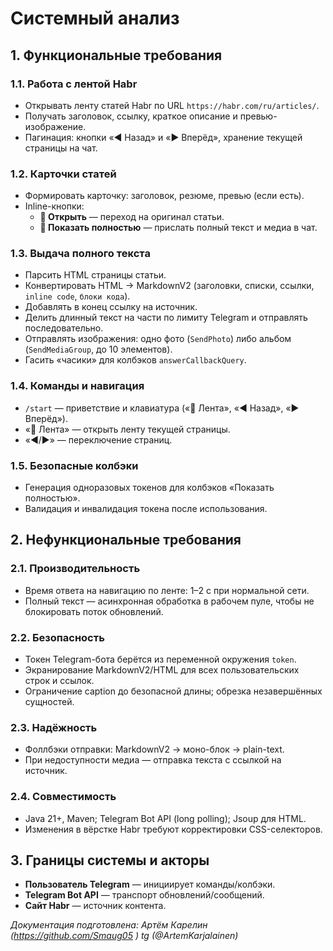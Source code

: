 # Системный анализ

## 1. Функциональные требования

### 1.1. Работа с лентой Habr
- Открывать ленту статей Habr по URL `https://habr.com/ru/articles/`.
- Получать заголовок, ссылку, краткое описание и превью-изображение.
- Пагинация: кнопки «◀️ Назад» и «▶️ Вперёд», хранение текущей страницы на чат.

### 1.2. Карточки статей
- Формировать карточку: заголовок, резюме, превью (если есть).
- Inline-кнопки:
    - **🔗 Открыть** — переход на оригинал статьи.
    - **📖 Показать полностью** — прислать полный текст и медиа в чат.

### 1.3. Выдача полного текста
- Парсить HTML страницы статьи.
- Конвертировать HTML → MarkdownV2 (заголовки, списки, ссылки, `inline code`, ```блоки кода```).
- Добавлять в конец ссылку на источник.
- Делить длинный текст на части по лимиту Telegram и отправлять последовательно.
- Отправлять изображения: одно фото (`SendPhoto`) либо альбом (`SendMediaGroup`, до 10 элементов).
- Гасить «часики» для колбэков `answerCallbackQuery`.

### 1.4. Команды и навигация
- `/start` — приветствие и клавиатура («📰 Лента», «◀️ Назад», «▶️ Вперёд»).
- «📰 Лента» — открыть ленту текущей страницы.
- «◀️/▶️» — переключение страниц.

### 1.5. Безопасные колбэки
- Генерация одноразовых токенов для колбэков «Показать полностью».
- Валидация и инвалидация токена после использования.

## 2. Нефункциональные требования

### 2.1. Производительность
- Время ответа на навигацию по ленте: 1–2 с при нормальной сети.
- Полный текст — асинхронная обработка в рабочем пуле, чтобы не блокировать поток обновлений.

### 2.2. Безопасность
- Токен Telegram-бота берётся из переменной окружения `token`.
- Экранирование MarkdownV2/HTML для всех пользовательских строк и ссылок.
- Ограничение caption до безопасной длины; обрезка незавершённых сущностей.

### 2.3. Надёжность
- Фоллбэки отправки: MarkdownV2 → моно-блок → plain-text.
- При недоступности медиа — отправка текста с ссылкой на источник.

### 2.4. Совместимость
- Java 21+, Maven; Telegram Bot API (long polling); Jsoup для HTML.
- Изменения в вёрстке Habr требуют корректировки CSS-селекторов.

## 3. Границы системы и акторы
- **Пользователь Telegram** — инициирует команды/колбэки.
- **Telegram Bot API** — транспорт обновлений/сообщений.
- **Сайт Habr** — источник контента.

*Документация подготовлена: Артём Карелин (https://github.com/Smaug05 ) tg (@ArtemKarjalainen)*